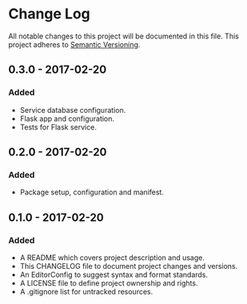 # Change Log

All notable changes to this project will be documented in this file. This
project adheres to [Semantic Versioning](http://semver.org).

## 0.3.0 - 2017-02-20

### Added

  - Service database configuration.
  - Flask app and configuration.
  - Tests for Flask service.

## 0.2.0 - 2017-02-20

### Added

  - Package setup, configuration and manifest.

## 0.1.0 - 2017-02-20

### Added

  - A README which covers project description and usage.
  - This CHANGELOG file to document project changes and versions.
  - An EditorConfig to suggest syntax and format standards.
  - A LICENSE file to define project ownership and rights.
  - A .gitignore list for untracked resources.
